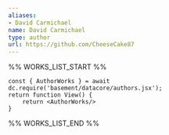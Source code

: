 ```yaml
---
aliases:
- David Carmichael
name: David Carmichael
type: author
url: https://github.com/CheeseCake87
---
```



%% WORKS_LIST_START %%

```datacorejsx
const { AuthorWorks } = await dc.require('basement/datacore/authors.jsx');
return function View() {
    return <AuthorWorks/>
}
```
%% WORKS_LIST_END %%